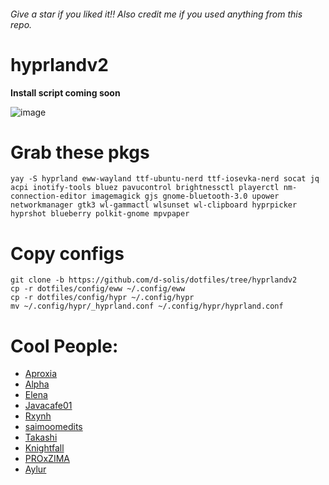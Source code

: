 ###### Give a star if you liked it!! Also credit me if you used anything from this repo.

# hyprlandv2

**Install script coming soon**

![image](https://github.com/d-solis/dotfiles/assets/43517199/abae4682-ca48-4da4-a90c-50f900db6a77)

# Grab these pkgs

```
yay -S hyprland eww-wayland ttf-ubuntu-nerd ttf-iosevka-nerd socat jq acpi inotify-tools bluez pavucontrol brightnessctl playerctl nm-connection-editor imagemagick gjs gnome-bluetooth-3.0 upower networkmanager gtk3 wl-gammactl wlsunset wl-clipboard hyprpicker hyprshot blueberry polkit-gnome mpvpaper
```

# Copy configs

```
git clone -b https://github.com/d-solis/dotfiles/tree/hyprlandv2
cp -r dotfiles/config/eww ~/.config/eww
cp -r dotfiles/config/hypr ~/.config/hypr
mv ~/.config/hypr/_hyprland.conf ~/.config/hypr/hyprland.conf
```

# Cool People:

- [Aproxia](https://github.com/aproxia-dev)
- [Alpha](https://github.com/alphatechnolog)
- [Elena](https://github.com/elenapan)
- [Javacafe01](https://github.com/JavaCafe01)
- [Rxynh](https://github.com/rxyhn)
- [saimoomedits](https://github.com/saimoomedits)
- [Takashi](https://github.com/ThatTakashi)
- [Knightfall](https://github.com/Knightfall01)
- [PROxZIMA ](https://github.com/PROxZIMA)
- [Aylur](https://github.com/Aylur/)
